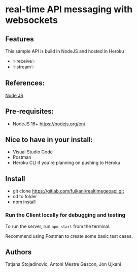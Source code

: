 # real-time API messaging with websockets

## Features

This sample API is build in NodeJS and hosted in Heroku

- ✨receive✨
- ✨stream✨

## References:

<a href="https://nodejs.org/en/">
    Node JS
</a>

## Pre-requisites:

- NodeJS 16+ https://nodejs.org/en/

## Nice to have in your install:

- Visual Studio Code
- Postman
- Heroku CLI if you're planning on pushing to Heroku

## Install

- git clone https://gitlab.com/fujkani/realtimegeoapi.git
- cd to folder
- npm install

### Run the Client locally for debugging and testing

To run the server, run `npm start` from the terminal.

Recommend using Postman to create some basic test cases.

## Authors

Tatjana Stojadinovic, Antoni Mestre Gascon, Jon Ujkani